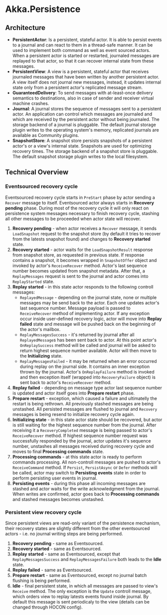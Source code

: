 ﻿#   Akka.Persistence

## Architecture

-   **PersistentActor**: Is a persistent, stateful actor. It is able to persist events to a journal and can react to them in a thread-safe manner. It can be used to implement both command as well as event sourced actors. When a persistent actor is started or restarted, journaled messages are replayed to that actor, so that it can recover internal state from these messages.
-   **PersistentView**: A view is a persistent, stateful actor that receives journaled messages that have been written by another persistent actor. A view itself does not journal new messages, instead, it updates internal state only from a persistent actor's replicated message stream.
-   **GuaranteedDelivery**: To send messages with at-least-once delivery semantics to destinations, also in case of sender and receiver virtual machine crashes.
-   **Journal**: A journal stores the sequence of messages sent to a persistent actor. An application can control which messages are journaled and which are received by the persistent actor without being journaled. The storage backend of a journal is pluggable. The default journal storage plugin writes to the operating system's memory, replicated journals are available as Community plugins.
-   **SnapshotStore**: A snapshot store persists snapshots of a persistent actor's or a view's internal state. Snapshots are used for optimizing recovery times. The storage backend of a snapshot store is pluggable. The default snapshot storage plugin writes to the local filesystem.

## Technical Overview

### Eventsourced recovery cycle

Eventsourced recovery cycle starts in `PreStart` phase by actor sending a `Recover` message to itself. Eventsourced actor always starts in **Recovery pending** phase. During most of the recovery cycle it will only react on persistence system messages necessary to finish recovery cycle, stashing all other messages to be proceeded when actor state will recover.

1. **Recovery pending** - when actor receives a `Recover` message, it sends `LoadSnapshot` request to the snapshot store (by default it tries to recover from the latests snapshot found) and changes to **Recovery started** state.
2. **Recovery started** - actor waits for the `LoadSnapshotResult` response from snapshot store, as requested in previous state. If response contains a snapshot, it becomes wrapped in `SnapshotOffer` object and invoked by actor's `ReceiveRecover` method. Actor's last sequence number becomes updated from snapshot metadata. After that, a `ReplayMessages` request is sent to the journal and actor comes into `ReplayStarted` state.
3. **Replay started** - in this state actor responds to the following controll messages:
    -   `ReplayedMessage` - depending on the journal state, none or multiple messages may be send back to the actor. Each one updates actor's last sequence number. Message payload is passed to `ReceiveRecover` method of implementing actor. If any exception occur inside user-defined recovery logic, actor will move into **Replay failed** state and message will be pushed back on the beginning of the actor's mailbox.
    -   `ReplayMessagesSuccess` - it's returned by journal after all `ReplayedMessage`s has been sent back to actor. At this point actor's `OnReplaySuccess` method will be called and journal will be asked to return highest sequence number available. Actor will then move to the **Initializing** state.
    -   `ReplayMessagesFailed` - it may be returned when an error occurred during replay on the journal side. It contains an inner exception thrown by the journal. Actor's `OnReplayFailure` method is invoked and then exception itself (wrapped into `RecoveryFailure` object) is sent back to actor's `ReceiveRecover` method.
4. **Replay failed** - depending on message type actor last sequence number is updated and actor itself goes into **Prepare restart** phase.
5. **Prepare restart** - exception, which caused a failure and ultimatelly the restart is being rethrown. All previously stashed messages are being unstashed. All persisted messages are flushed to journal and `Recovery` messages is being resend to initialize recovery cycle again.
6. **Initializing state** - in this state actor state should be recovered, but actor is still waiting for the highest sequence number from the journal. After receiving it a `RecoveryCompleted` message is being passed to actor's `ReceiveRecover` method. If highest sequence number request was successfully responded by the journal, actor updates it's sequence number, unstashes all messages received during recovery cycle and moves to final **Processing commands** state.
7. **Processing commands** - at this state actor is ready to perform commands processing. All non-controll messages are pushed to actor's `ReceiveCommand` method. If `Persist`, `PersistAsync` or `Defer` methods will be called, actor may switch to **Persisting events** state in order to perform persisting user events in journal.
8. **Persisting events** - during this phase all incoming messages are stashed and actor waits for the write acknowledgment from the journal. When writes are confirmed, actor goes back to **Processing commands** and stashed messages becomes unstashed.

### Persistent view recovery cycle

Since persistent views are read-only variant of the persistence mechanism, their recovery states are slightly different from the other eventsourced actors - i.e. no journal writing steps are being performed. 

1. **Recovery pending** - same as Eventsourced.
2. **Recovery started** - same as Eventsourced.
3. **Replay started** - same as Eventsourced, except that `ReplayMessagesSuccess` and `ReplayMessagesFailure` both leads to the **Idle** state.
4. **Replay failed** - same as Eventsourced.
5. **Prepare restart** - same as Eventsourced, except no journal batch flushing is being performed.
6. **Idle** - final persistent state, in which all messages are passed to view's `Receive` method. The only exception is the `Update` controll message, which orders view to replay latests events found inside journal. By default this message is sent periodicaly to the view (details can be changed through HOCON config).